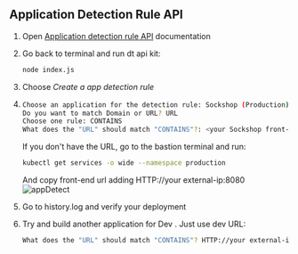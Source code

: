 ## Application Detection Rule API

1. Open  <a href="https://www.dynatrace.com/support/help/dynatrace-api/configuration-api/rum/application-detection-configuration/post-rule" target="_blank">Application detection rule API</a> documentation

2. Go back to terminal and run dt api kit:

    ```bash
    node index.js
    ```

3. Choose *Create a app detection rule*

4. ```bash
   Choose an application for the detection rule: Sockshop (Production)
   Do you want to match Domain or URL? URL
   Choose one rule: CONTAINS
   What does the "URL" should match "CONTAINS"?: <your Sockshop front-end external IP saved before>   

    ```
   
   If you don't have the URL, go to the bastion terminal and run: 
    ```bash
    kubectl get services -o wide --namespace production
    ```
    And copy front-end url adding HTTP://your external-ip:8080<br>
    ![appDetect](../../assets/images/appDetect.png)

5. Go to history.log and verify your deployment

6. Try and build another application for Dev . Just use dev URL:

    ```bash
    What does the "URL" should match "CONTAINS"? HTTP://your external-ip:8080
    ```